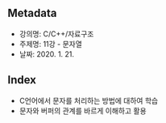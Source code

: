 ## Metadata
- 강의명: C/C++/자료구조
- 주제명: 11강 - 문자열
- 날짜: 2020. 1. 21.

## Index
- C언어에서 문자를 처리하는 방법에 대하여 학습
- 문자와 버퍼의 관계를 바르게 이해하고 활용
